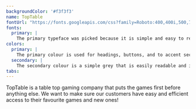 ```yaml
---
backgroundColor: '#f3f3f3'
name: TopTable
fontUrl: "https://fonts.googleapis.com/css?family=Roboto:400,400i,500,700"
fonts:
  primary: |
    The primary typeface was picked because it is simple and easy to read. It compliments the goal of the website to have the artwork and products as the focus.
colors:
  primary: |
    The primary colour is used for headings, buttons, and to accent sections and cards. It is a basic green that creates an extra fantasy feel.
  secondary: |
    The secondary colour is a simple grey that is easily readable and is used primarily for body copy.
tabs:
---
```


TopTable is a table top gaming company that puts the games first before anything else. We want to make sure our customers have easy and efficient access to their favourite games and new ones!
